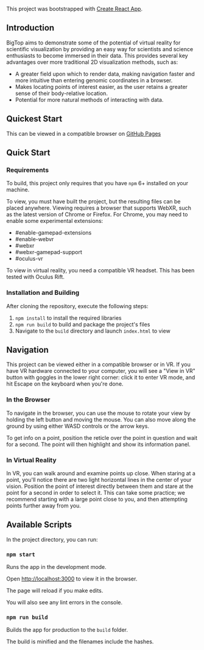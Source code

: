 This project was bootstrapped with [Create React App](https://github.com/facebookincubator/create-react-app).

## Introduction

BigTop aims to demonstrate some of the potential of virtual reality for scientific visualization by providing an easy way for scientists and science enthusiasts to become immersed in their data. This provides several key advantages over more traditional 2D visualization methods, such as:

  * A greater field upon which to render data, making navigation faster and more intuitive than entering genomic coordinates in a browser.
  * Makes locating points of interest easier, as the user retains a greater sense of their body-relative location.
  * Potential for more natural methods of interacting with data.

## Quickest Start

This can be viewed in a compatible browser on [GitHub Pages](https://dnanexus.github.io/bigtop/build/index.html)

## Quick Start

### Requirements

To build, this project only requires that you have `npm` 6+ installed on your machine.

To view, you must have built the project, but the resulting files can be placed anywhere. Viewing requires a browser that supports WebXR, such as the latest version of Chrome or Firefox. For Chrome, you may need to enable some experimental extensions:

  * #enable-gamepad-extensions
  * #enable-webvr
  * #webxr
  * #webxr-gamepad-support
  * #oculus-vr

To view in virtual reality, you need a compatible VR headset. This has been tested with Oculus Rift.

### Installation and Building

After cloning the repository, execute the following steps:

  1. `npm install` to install the required libraries
  1. `npm run build` to build and package the project's files
  1. Navigate to the `build` directory and launch `index.html` to view

## Navigation

This project can be viewed either in a compatible browser or in VR. If you have VR hardware connected to your computer, you will see a "View in VR" button with goggles in the lower right corner: click it to enter VR mode, and hit Escape on the keyboard when you're done.

### In the Browser

To navigate in the browser, you can use the mouse to rotate your view by holding the left button and moving the mouse. You can also move along the ground by using either WASD controls or the arrow keys.

To get info on a point, position the reticle over the point in question and wait for a second. The point will then highlight and show its information panel.

### In Virtual Reality

In VR, you can walk around and examine points up close. When staring at a point, you'll notice there are two light horizontal lines in the center of your vision. Position the point of interest directly between them and stare at the point for a second in order to select it. This can take some practice; we recommend starting with a large point close to you, and then attempting points further away from you.

## Available Scripts

In the project directory, you can run:

### `npm start`

Runs the app in the development mode.

Open [http://localhost:3000](http://localhost:3000) to view it in the browser.

The page will reload if you make edits.

You will also see any lint errors in the console.

### `npm run build`

Builds the app for production to the `build` folder.

The build is minified and the filenames include the hashes.
